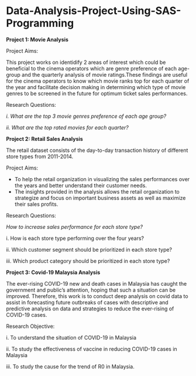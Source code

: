 # Data-Analysis-Project-Using-SAS-Programming

**Project 1: Movie Analysis**

Project Aims: 

This project works on identidify 2 areas of interest which could be beneficial to the cinema operators which are genre preference of each age-group and the quarterly analysis of movie ratings.These findings are useful for the cinema operators to know which movie ranks top for each quarter of the year and facilitate decision making in determining which type of movie genres to be screened in the future for optimum ticket sales performances.

Research Questions:

*i. What are the top 3 movie genres preference of each age group?*

*ii. What are the top rated movies for each quarter?*



**Project 2: Retail Sales Analysis**

The retail dataset consists of the day-to-day transaction history of different store types from 2011-2014.

Project Aims:

- To help the retail organization in visualizing the sales performances over the years and better understand their customer 
needs. 
- The insights provided in the analysis allows the retail organization to strategize and focus on important business 
assets as well as maximize their sales profits.

Research Questions: 

*How to increase sales performance for each store type?*

i.  How is each store type performing over the four years?

ii. Which customer segment should be prioritized in each store type?

iii. Which product category should be prioritized in each store type?

**Project 3: Covid-19 Malaysia Analysis**

The ever-rising COVID-19 new and death cases in Malaysia has caught the government and public’s attention, hoping that such a situation can be improved. Therefore, this work is to conduct deep analysis on covid data to assist in forecasting future outbreaks of cases with descriptive and predictive analysis on data and strategies to reduce the ever-rising of COVID-19 cases.

Research Objective:

i.	To understand the situation of COVID-19 in Malaysia

ii.	To study the effectiveness of vaccine in reducing COVID-19 cases in Malaysia

iii. To study the cause for the trend of R0 in Malaysia.

